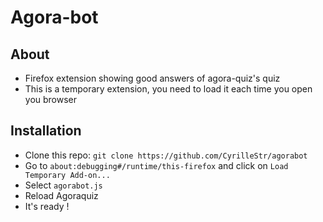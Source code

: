 # Agora-bot
## About
- Firefox extension showing good answers of agora-quiz's quiz
- This is a temporary extension, you need to load it each time you open you browser
## Installation
- Clone this repo: ```git clone https://github.com/CyrilleStr/agorabot```
- Go to ```about:debugging#/runtime/this-firefox``` and click on ```Load Temporary Add-on...```
- Select ```agorabot.js```
- Reload Agoraquiz
- It's ready !

